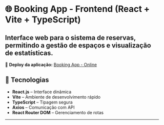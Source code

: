 
# 🌐 Booking App - Frontend (React + Vite + TypeScript)

Interface web para o sistema de reservas, permitindo a gestão de espaços e visualização de estatísticas.
---
🔗 **Deploy da aplicação:** [Booking App - Online](https://aplicacaodereservas.netlify.app/)  

## 🚀 Tecnologias

- **React.js** – Interface dinâmica  
- **Vite** – Ambiente de desenvolvimento rápido  
- **TypeScript** – Tipagem segura  
- **Axios** – Comunicação com API  
- **React Router DOM** – Gerenciamento de rotas  

---





